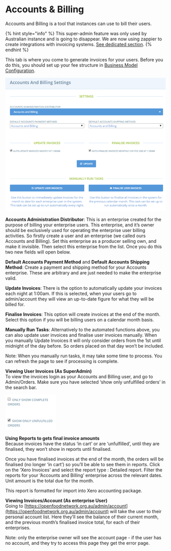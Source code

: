 # Accounts & Billing

Accounts and Billing is a tool that instances can use to bill their users.

{% hint style="info" %}
This super-admin feature was only used by Australian instance and is going to disappear. We are now using zappier to create integrations with invoicing systems. [See dedicated section](https://ofn-user-guide.gitbook.io/ofn-super-admin-guide/integrations-and-business-intelligence).
{% endhint %}

This tab is where you come to generate invoices for your users. Before you do this, you should set up your fee structure in [Business Model Configuration](business-model.md).

![](../.gitbook/assets/accountsbilling.png)

**Accounts Administration Distributor**: This is an enterprise created for the purpose of billing your enterprise users. This enterprise, and it’s owner should be exclusively used for operating the enterprise user billing activities. So firstly create a user and an enterprise \(we called ours Accounts and Billing\). Set this enterprise as a producer selling own, and make it invisible. Then select this enterprise from the list. Once you do this two new fields will open below.

**Default Accounts Payment Method** and **Default Accounts Shipping Method**: Create a payment and shipping method for your Accounts enterprise. These are arbitrary and are just needed to make the enterprise valid.

**Update Invoices**: There is the option to automatically update your invoices each night at 1:00am. If this is selected, when your users go to admin/account they will view an up-to-date figure for what they will be billed for.

**Finalise Invoices**: This option will create invoices at the end of the month. Select this option if you will be billing users on a calendar month basis.

**Manually Run Tasks**: Alternatively to the automated functions above, you can also update user invoices and finalise user invoices manually. When you manually Update Invoices it will only consider orders from the 1st until midnight of the day before. So orders placed on that day won’t be included.

Note: When you manually run tasks, it may take some time to process. You can refresh the page to see if processing is complete.

**Viewing User Invoices \(As SuperAdmin\)**  
To view the invoices login as your Accounts and Billing user, and go to Admin/Orders. Make sure you have selected ‘show only unfulfilled orders’ in the search bar.

![](../.gitbook/assets/viewinvoices.png)

**Using Reports to gets final invoice amounts**  
Because invoices have the status ‘in cart’ or are ‘unfulfilled’, until they are finalised, they won’t show in reports until finalised.

Once you have finalised invoices at the end of the month, the orders will be finalised \(no longer ‘in cart’\) so you’ll be able to see them in reports. Click on the ‘Xero Invoices’ and select the report type : Detailed report. Filter the reports for your ‘Accounts and Billing’ enterprise across the relevant dates. Unit amount is the total due for the month.

This report is formatted for import into Xero accounting package.

**Viewing Invoices/Account \(As enterprise User\)**  
Going to [https://openfoodnetwork.org.au/admin/account](https://openfoodnetwork.org.au/admin/account) will take the user to their personal account list. Here they’ll see the balance of their current month, and the previous month’s finalised invoice total, for each of their enterprises.

Note: only the enterprise owner will see the account page - if the user has no account, and they try to access this page they get the error page.

